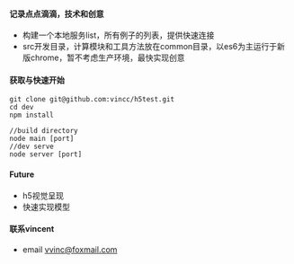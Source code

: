 #### 记录点点滴滴，技术和创意

 * 构建一个本地服务list，所有例子的列表，提供快速连接
 * src开发目录，计算模块和工具方法放在common目录，以es6为主运行于新版chrome，暂不考虑生产环境，最快实现创意

#### 获取与快速开始
```
git clone git@github.com:vincc/h5test.git
cd dev
npm install

//build directory
node main [port]
//dev serve
node server [port]
```

#### Future
* h5视觉呈现
* 快速实现模型

#### 联系vincent
* email <vvinc@foxmail.com>